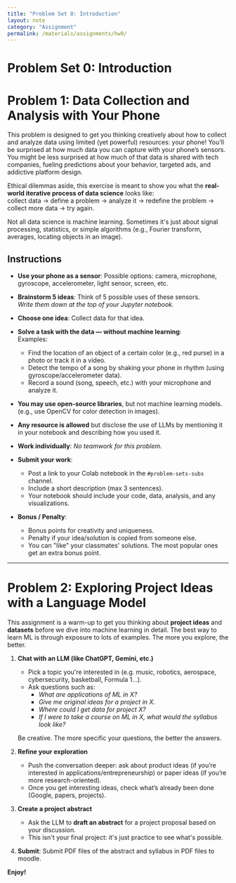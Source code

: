 ```yaml
---
title: "Problem Set 0: Introduction"
layout: note
category: "Assignment"
permalink: /materials/assignments/hw0/
---
```


# Problem Set 0: Introduction

# Problem 1: Data Collection and Analysis with Your Phone

This problem is designed to get you thinking creatively about how to collect and analyze data using limited (yet powerful) resources: your phone! You’ll be surprised at how much data you can capture with your phone’s sensors. You might be less surprised at how much of that data is shared with tech companies, fueling predictions about your behavior, targeted ads, and addictive platform design.

Ethical dilemmas aside, this exercise is meant to show you what the **real-world iterative process of data science** looks like:  
collect data -> define a problem -> analyze it -> redefine the problem -> collect more data -> try again.  

Not all data science is machine learning. Sometimes it's just about signal processing, statistics, or simple algorithms (e.g., Fourier transform, averages, locating objects in an image).

## Instructions

- **Use your phone as a sensor**: Possible options: camera, microphone, gyroscope, accelerometer, light sensor, screen, etc.

- **Brainstorm 5 ideas**: Think of 5 possible uses of these sensors.  
  *Write them down at the top of your Jupyter notebook.*

- **Choose one idea**: Collect data for that idea.

- **Solve a task with the data — without machine learning**:  
  Examples:  
  - Find the location of an object of a certain color (e.g., red purse) in a photo or track it in a video.  
  - Detect the tempo of a song by shaking your phone in rhythm (using gyroscope/accelerometer data).
  - Record a sound (song, speech, etc.) with your microphone and analyze it.

- **You may use open-source libraries**, but not machine learning models.  
  (e.g., use OpenCV for color detection in images).

- **Any resource is allowed** but disclose the use of LLMs by mentioning it in your notebook and describing how you used it. 

- **Work individually**: *No teamwork for this problem.*

- **Submit your work**:  
  - Post a link to your Colab notebook in the `#problem-sets-subs` channel.  
  - Include a short description (max 3 sentences).  
  - Your notebook should include your code, data, analysis, and any visualizations.

- **Bonus / Penalty**:  
  - Bonus points for creativity and uniqueness.  
  - Penalty if your idea/solution is copied from someone else.  
  - You can "like" your classmates' solutions. The most popular ones get an extra bonus point.

---

# Problem 2: Exploring Project Ideas with a Language Model

This assignment is a warm-up to get you thinking about **project ideas** and **datasets** before we dive into machine learning in detail. The best way to learn ML is through exposure to lots of examples. The more you explore, the better.  

1. **Chat with an LLM (like ChatGPT, Gemini, etc.)**  
   - Pick a topic you're interested in (e.g. music, robotics, aerospace, cybersecurity, basketball, Formula 1...).  
   - Ask questions such as:  
     - *What are applications of ML in X?*  
     - *Give me original ideas for a project in X.*  
     - *Where could I get data for project X?*  
     - *If I were to take a course on ML in X, what would the syllabus look like?*  

    Be creative. The more specific your questions, the better the answers.

2. **Refine your exploration**  
   - Push the conversation deeper: ask about product ideas (if you’re interested in applications/entrepreneurship) or paper ideas (if you’re more research-oriented).  
   - Once you get interesting ideas, check what’s already been done (Google, papers, projects).

3. **Create a project abstract**  
   - Ask the LLM to **draft an abstract** for a project proposal based on your discussion.  
   - This isn't your final project: it's just practice to see what's possible.

4. **Submit**: Submit PDF files of the abstract and syllabus in PDF files to moodle.


**Enjoy!**

